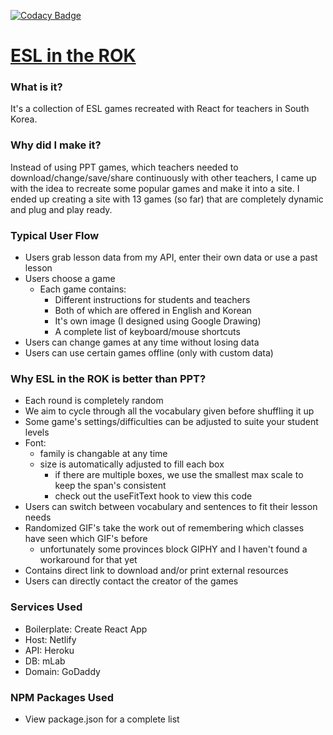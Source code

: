 [![Codacy Badge](https://api.codacy.com/project/badge/Grade/71f8e38d827942bf8c166c6dc027ac52)](https://www.codacy.com/app/dastrong/ESLintheROK-front?utm_source=github.com&utm_medium=referral&utm_content=dastrong/ESLintheROK-front&utm_campaign=Badge_Grade)

# [ESL in the ROK](https://www.eslintherok.com)

### What is it?

It's a collection of ESL games recreated with React for teachers in South Korea.

### Why did I make it?

Instead of using PPT games, which teachers needed to download/change/save/share continuously with other teachers, I came up with the idea to recreate some popular games and make it into a site. I ended up creating a site with 13 games (so far) that are completely dynamic and plug and play ready.

### Typical User Flow

- Users grab lesson data from my API, enter their own data or use a past lesson
- Users choose a game
  - Each game contains:
    - Different instructions for students and teachers
    - Both of which are offered in English and Korean
    - It's own image (I designed using Google Drawing)
    - A complete list of keyboard/mouse shortcuts
- Users can change games at any time without losing data
- Users can use certain games offline (only with custom data)

### Why ESL in the ROK is better than PPT?

- Each round is completely random
- We aim to cycle through all the vocabulary given before shuffling it up
- Some game's settings/difficulties can be adjusted to suite your student levels
- Font:
  - family is changable at any time
  - size is automatically adjusted to fill each box
    - if there are multiple boxes, we use the smallest max scale to keep the span's consistent
    - check out the useFitText hook to view this code
- Users can switch between vocabulary and sentences to fit their lesson needs
- Randomized GIF's take the work out of remembering which classes have seen which GIF's before
  - unfortunately some provinces block GIPHY and I haven't found a workaround for that yet
- Contains direct link to download and/or print external resources
- Users can directly contact the creator of the games

### Services Used

- Boilerplate: Create React App
- Host: Netlify
- API: Heroku
- DB: mLab
- Domain: GoDaddy

### NPM Packages Used

- View package.json for a complete list
